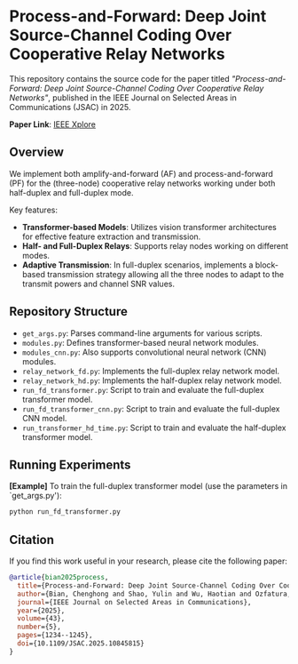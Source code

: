 # Process-and-Forward: Deep Joint Source-Channel Coding Over Cooperative Relay Networks

This repository contains the source code for the paper titled *"Process-and-Forward: Deep Joint Source-Channel Coding Over Cooperative Relay Networks"*, published in the IEEE Journal on Selected Areas in Communications (JSAC) in 2025.

**Paper Link**: [IEEE Xplore](https://ieeexplore.ieee.org/document/10845815)

## Overview
We implement both amplify-and-forward (AF) and process-and-forward (PF) for the (three-node) cooperative relay networks working under both half-duplex and full-duplex mode.

Key features:

- **Transformer-based Models**: Utilizes vision transformer architectures for effective feature extraction and transmission.
- **Half- and Full-Duplex Relays**: Supports relay nodes working on different modes.
- **Adaptive Transmission**: In full-duplex scenarios, implements a block-based transmission strategy allowing all the three nodes to adapt to the transmit powers and channel SNR values.


## Repository Structure

- `get_args.py`: Parses command-line arguments for various scripts.
- `modules.py`: Defines transformer-based neural network modules.
- `modules_cnn.py`: Also supports convolutional neural network (CNN) modules.
- `relay_network_fd.py`: Implements the full-duplex relay network model.
- `relay_network_hd.py`: Implements the half-duplex relay network model.
- `run_fd_transformer.py`: Script to train and evaluate the full-duplex transformer model.
- `run_fd_transformer_cnn.py`: Script to train and evaluate the full-duplex CNN model.
- `run_transformer_hd_time.py`: Script to train and evaluate the half-duplex transformer model.



## Running Experiments 

**[Example]** To train the full-duplex transformer model (use the parameters in `get_args.py'):

```bash
python run_fd_transformer.py
```

## Citation

If you find this work useful in your research, please cite the following paper:

```bibtex
@article{bian2025process,
  title={Process-and-Forward: Deep Joint Source-Channel Coding Over Cooperative Relay Networks},
  author={Bian, Chenghong and Shao, Yulin and Wu, Haotian and Ozfatura, Emre and Gunduz, Deniz},
  journal={IEEE Journal on Selected Areas in Communications},
  year={2025},
  volume={43},
  number={5},
  pages={1234--1245},
  doi={10.1109/JSAC.2025.10845815}
}
```

